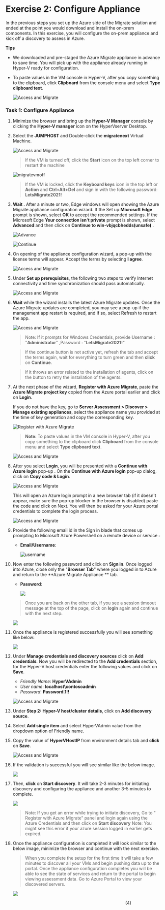 # Exercise 2: Configure Appliance

In the previous steps you set up the Azure side of the Migrate solution and ended at the point you would download and install the on-prem components.  In this exercise, you will configure the on-prem appliance and kick off a discovery to assess in Azure.

**Tips**
  * We downloaded and pre-staged the Azure Migrate appliance in advance to save time.  You will pick up with the appliance already running in Hyper-V ready for configuration.
  * To paste values in the VM console in Hyper-V, after you copy something to the clipboard, click **Clipboard** from the console menu and select **Type clipboard text**.

    ![Access and Migrate](image/discoverassess-9.1.png)

### Task 1: Configure Appliance

1. Minimize the browser and bring up the **Hyper-V Manager** console by clicking the **Hyper-V manager** icon on the HyperVserver Desktop.

1. Select the **JUMPHOST** and Double-click the **migratenext** Virtual Machine.

    ![Access and Migrate](image/discoverassess-6.png)

	>If the VM is turned off, click the **Start** icon on the top left corner to restart the machine
	
	![migratevmoff](image/migratevmoff.png)
	
	>If the VM is locked, click the **Keyboard keys** icon in the top left or **Action** and **Ctrl+Alt+Del** and sign in with the following password: **LetsMigrate2021!**

1. **Wait** . After a minute or two, Edge windows will open showing the Azure Migrate appliance configuration wizard. If the Set up **Microsoft Edge** prompt is shown, select **OK** to accept the recommended settings. If the Microsoft Edge **Your connection isn't private** prompt is shown, select **Advanced** and then click on **Continue to win-vbjqcbhedds(unsafe)** .
   
   ![Advance](image/advanced.png)

   ![Continue](image/continueto.png)

1. On opening of the appliance configuration wizard, a pop-up with the license terms will appear. Accept the terms by selecting **I agree**.
	
   ![Access and Migrate](image/discoverassess-7.png)

1. Under **Set up prerequisites**, the following two steps to verify Internet connectivity and time synchronization should pass automatically.
  
   ![Access and Migrate](image/discoverassess-8.png)
	
1. **Wait** while the wizard installs the latest Azure Migrate updates. Once the Azure Migrate updates are completed, you may see a pop-up if the management app restart is required, and if so, select Refresh to restart the app.

   ![Access and Migrate](image/discoverassess-9.png)

	>Note: If it prompts for Windows Credentials, provide Username : "**Administrator**" ,Password : "**LetsMigrate2021!**" 
	
	>If the continue button is not active yet, refresh the tab and accept the terms again, wait for everything to turn green and then **click** on **Continue**.
	
	>If it throws an error related to the installation of agents, click on the button to retry the installation of the agents.
	 
1. At the next phase of the wizard, **Register with Azure Migrate**, paste the **Azure Migrate project key** copied from the Azure portal earlier and click on **Login**. 

   If you do not have the key, go to **Server Assessment > Discover > Manage existing appliances**, select the appliance name you provided at the time of key generation and copy the corresponding key.
 
   ![Register with Azure Migrate](image/providemigratekey.png)

    >**Note**: To paste values in the VM console in Hyper-V, after you copy something to the clipboard click **Clipboard** from the console menu and select **Type clipboard text**. 
  
    ![Access and Migrate](image/discoverassess-9.1.png)
   
1. After you select **Login**, you will be presented with a **Continue with Azure login** pop-up . On the **Continue with Azure login** pop-up dialog, click on **Copy code & Login**.

   ![Access and Migrate](image/discoverassess-10.png)
   
   This will open an Azure login prompt in a new browser tab (if it doesn't appear, make sure the pop-up blocker in the browser is disabled) paste the code and click on Next. You will then be asked for your Azure portal credentials to complete the login process.
   
   ![Access and Migrate](image/discoverassess-11.png)

1. Provide the following email id in the Sign in blade that comes up prompting to Microsoft Azure Powershell on a remote device or service :
   * **Email/Username**: <inject key="AzureAdUserEmail"></inject>
	   
	 ![username](image/azureusername.png)
	 
1. Now enter the following password and click on **Sign in**. Once logged into Azure, close only the "**Browser Tab**" where you logged in to Azure and return to the **Azure Migrate Appliance ** tab.
   * **Password**: <inject key="AzureAdUserPassword"></inject>	
   
        ![](image/azurepassword.png)	
   
   > Once you are back on the other tab, if you see a session timeout message at the top of the page, click on **login** again and continue with the next step.
   
      ![](image/loginagain.png)

1. Once the appliance is registered successfully you will see something like below:

     ![](image/appliance.png)
   
1. Under **Manage credentials and discovery sources** click on **Add credentials**. Now you will be redirected to the **Add credentials** section, for the Hyper-V host credentials enter the following values and click on **Save**.
	        
      * *Friendly Name*: **HyperVAdmin**
      * *User name*: **localhost\contosoadmin**
      * *Password*: **Password.1!!**	

   ![Access and Migrate](image/discoverassess-12.png)
   
1. Under **Step 2: Hyper-V host/cluster details**, click on **Add discovery source**.

1. Select **Add single item** and select HyperVAdmin value from the dropdown option of Friendly name.

1. Copy the value of **HyperVHostIP** from environment details tab and **click** on **Save**.

   ![Access and Migrate](image/discoverassess-13.png)

1. If the validation is successful you will see similar like the below image.

    ![](image/validationsuccess.png)

1. Then, **click** on **Start discovery**. It will take 2-3 minutes for initiating discovery and configuring the appliance and another 3-5 minutes to complete.

    ![](image/startdiscovery.png)           
	>Note: If you get an error while trying to initiate discovery, Go to " Register with Azure Migrate" panel and login again using the Azure Credentials and then click on **Start discovery**
	>Note: You might see this error if your azure session logged in earlier gets expired.	

1. Once the appliance configuration is completed it will look similar to the below image, minimize the browser and continue with the next exercise.   

	>When you complete the setup for the first time it will take a few minutes to discover all your VMs and begin pushing data up to the portal. Once the appliance configuration completes you will be able to see the state of services and return to the portal to begin viewing assessment data. Go to Azure Portal to view your discovered servers.
	
   ![](image/discovery.png)

&nbsp;&nbsp;&nbsp;&nbsp;&nbsp;&nbsp;&nbsp;&nbsp;&nbsp;&nbsp;&nbsp;&nbsp;&nbsp;&nbsp;&nbsp;&nbsp;&nbsp;&nbsp;&nbsp;&nbsp;&nbsp;&nbsp;&nbsp;&nbsp;&nbsp;&nbsp;&nbsp;&nbsp;&nbsp;&nbsp;&nbsp;&nbsp;&nbsp;&nbsp;&nbsp;&nbsp;&nbsp;&nbsp;&nbsp;&nbsp;&nbsp;&nbsp;&nbsp;&nbsp;&nbsp;&nbsp;&nbsp;&nbsp;&nbsp;&nbsp;&nbsp;&nbsp;&nbsp;&nbsp;&nbsp;&nbsp;&nbsp;&nbsp;&nbsp;&nbsp;&nbsp;&nbsp;&nbsp;&nbsp;&nbsp;&nbsp;&nbsp;&nbsp;&nbsp;&nbsp;&nbsp;&nbsp;&nbsp;&nbsp;&nbsp;&nbsp;&nbsp;&nbsp;&nbsp;&nbsp;&nbsp;&nbsp;&nbsp;&nbsp;&nbsp;&nbsp;&nbsp;&nbsp;&nbsp;&nbsp;&nbsp;&nbsp;&nbsp;&nbsp;&nbsp;&nbsp;&nbsp;&nbsp;&nbsp;(4)
